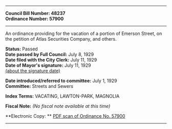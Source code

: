 * * * * *  
  
**Council Bill Number: [](#h0)[](#h2)48237**   
**Ordinance Number: 57900**  
  
* * * * *  
  
An ordinance providing for the vacation of a portion of Emerson Street, on the petition of Atlas Securities Company, and others.  
  
**Status:** Passed   
**Date passed by Full Council:** July 8, 1929   
**Date filed with the City Clerk:** July 11, 1929   
**Date of Mayor's signature:** July 11, 1929   
[(about the signature date)](/~public/approvaldate.htm)   
  
  
**Date introduced/referred to committee:** July 1, 1929   
**Committee:** Streets and Sewers   
  
**Index Terms:** VACATING, LAWTON-PARK, MAGNOLIA  
  
**Fiscal Note:** *(No fiscal note available at this time)*  
  
**Electronic Copy: ** [PDF scan of Ordinance No. 57900](/~archives/Ordinances/Ord_57900.pdf)  
  
* * * * *  
